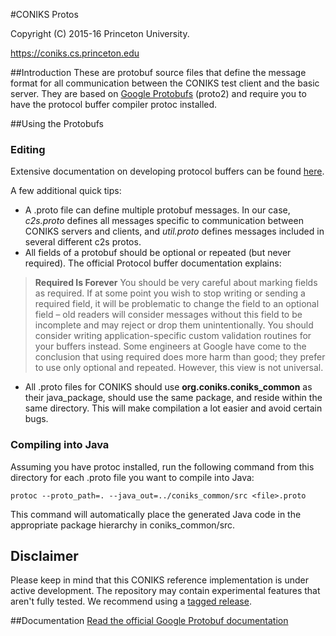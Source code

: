 #CONIKS Protos

Copyright (C) 2015-16 Princeton University.

https://coniks.cs.princeton.edu

##Introduction
These are protobuf source files that define the message format for all communication between the CONIKS test client and the basic server. They are based on [Google Protobufs](https://github.com/google/protobuf) (proto2) and require you to have the protocol buffer compiler protoc installed.

##Using the Protobufs
### Editing
Extensive documentation on developing protocol buffers can be found [here](https://developers.google.com/protocol-buffers/).

A few additional quick tips:
- A .proto file can define multiple protobuf messages. In our case, *c2s.proto* defines all messages specific to communication between CONIKS servers and clients, and *util.proto* defines messages included in several different c2s protos.
- All fields of a protobuf should be optional or repeated (but never required). The official Protocol buffer documentation explains:

> **Required Is Forever** You should be very careful about marking fields as required. If at some point you wish to stop writing or sending a required field, it will be problematic to change the field to an optional field – old readers will consider messages without this field to be incomplete and may reject or drop them unintentionally. You should consider writing application-specific custom validation routines for your buffers instead. Some engineers at Google have come to the conclusion that using required does more harm than good; they prefer to use only optional and repeated. However, this view is not universal. 

- All .proto files for CONIKS should use **org.coniks.coniks_common** as their java_package, should use the same package, and reside within the same directory. This will make compilation a lot easier and avoid certain bugs.

### Compiling into Java
Assuming you have protoc installed, run the following command from this directory for each .proto file you want to  compile into Java:
```
protoc --proto_path=. --java_out=../coniks_common/src <file>.proto
```
This command will automatically place the generated Java code in the appropriate package hierarchy in coniks_common/src.

## Disclaimer
Please keep in mind that this CONIKS reference implementation is under active development. The repository may contain experimental features that aren't fully tested. We recommend using a [tagged release](https://github.com/citp/coniks-ref-implementation/releases).

##Documentation
[Read the official Google Protobuf documentation](https://developers.google.com/protocol-buffers/)
